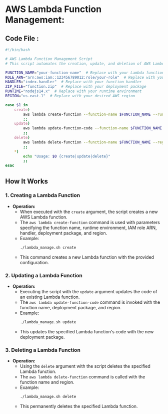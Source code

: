 # AWS Lambda Function Management: 

## Code File :
```sh
#!/bin/bash

# AWS Lambda Function Management Script
# This script automates the creation, update, and deletion of AWS Lambda functions using AWS CLI.

FUNCTION_NAME="your-function-name"  # Replace with your Lambda function name
ROLE_ARN="arn:aws:iam::123456789012:role/your-role"  # Replace with your IAM role ARN
HANDLER="index.handler"  # Replace with your function handler
ZIP_FILE="function.zip"  # Replace with your deployment package
RUNTIME="nodejs14.x"  # Replace with your runtime environment
REGION="us-east-1"  # Replace with your desired AWS region

case $1 in
    create)
        aws lambda create-function --function-name $FUNCTION_NAME --runtime $RUNTIME --role $ROLE_ARN --handler $HANDLER --zip-file fileb://$ZIP_FILE --region $REGION
        ;;
    update)
        aws lambda update-function-code --function-name $FUNCTION_NAME --zip-file fileb://$ZIP_FILE --region $REGION
        ;;
    delete)
        aws lambda delete-function --function-name $FUNCTION_NAME --region $REGION
        ;;
    *)
        echo "Usage: $0 {create|update|delete}"
        ;;
esac

```

## How It Works

### 1. Creating a Lambda Function

- **Operation:**
  - When executed with the `create` argument, the script creates a new AWS Lambda function.
  - The `aws lambda create-function` command is used with parameters specifying the function name, runtime environment, IAM role ARN, handler, deployment package, and region.
  - Example:
    ```bash
    ./lambda_manage.sh create
    ```
  - This command creates a new Lambda function with the provided configuration.

### 2. Updating a Lambda Function

- **Operation:**
  - Executing the script with the `update` argument updates the code of an existing Lambda function.
  - The `aws lambda update-function-code` command is invoked with the function name, deployment package, and region.
  - Example:
    ```bash
    ./lambda_manage.sh update
    ```
  - This updates the specified Lambda function's code with the new deployment package.

### 3. Deleting a Lambda Function

- **Operation:**
  - Using the `delete` argument with the script deletes the specified Lambda function.
  - The `aws lambda delete-function` command is called with the function name and region.
  - Example:
    ```bash
    ./lambda_manage.sh delete
    ```
  - This permanently deletes the specified Lambda function.
